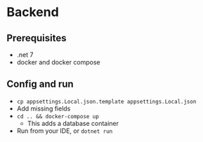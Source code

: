 # Backend
## Prerequisites
 * .net 7
 * docker and docker compose 

## Config and run
* `cp appsettings.Local.json.template appsettings.Local.json`
* Add missing fields
* `cd .. && docker-compose up`
  * This adds a database container
* Run from your IDE, or `dotnet run`